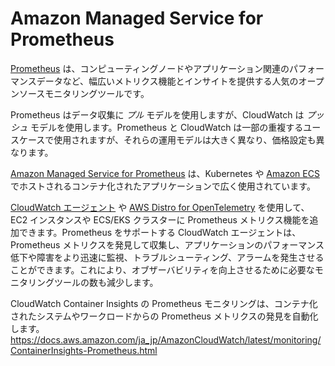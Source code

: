 # Amazon Managed Service for Prometheus

[Prometheus](https://prometheus.io/) は、コンピューティングノードやアプリケーション関連のパフォーマンスデータなど、幅広いメトリクス機能とインサイトを提供する人気のオープンソースモニタリングツールです。

Prometheus はデータ収集に *プル* モデルを使用しますが、CloudWatch は *プッシュ* モデルを使用します。Prometheus と CloudWatch は一部の重複するユースケースで使用されますが、それらの運用モデルは大きく異なり、価格設定も異なります。

[Amazon Managed Service for Prometheus](https://aws.amazon.com/jp/prometheus/) は、Kubernetes や [Amazon ECS](https://aws.amazon.com/jp/ecs/) でホストされるコンテナ化されたアプリケーションで広く使用されています。

[CloudWatch エージェント](../tools/cloudwatch_agent/) や [AWS Distro for OpenTelemetry](https://aws-otel.github.io/) を使用して、EC2 インスタンスや ECS/EKS クラスターに Prometheus メトリクス機能を追加できます。Prometheus をサポートする CloudWatch エージェントは、Prometheus メトリクスを発見して収集し、アプリケーションのパフォーマンス低下や障害をより迅速に監視、トラブルシューティング、アラームを発生させることができます。これにより、オブザーバビリティを向上させるために必要なモニタリングツールの数も減少します。

CloudWatch Container Insights の Prometheus モニタリングは、コンテナ化されたシステムやワークロードからの Prometheus メトリクスの発見を自動化します。https://docs.aws.amazon.com/ja_jp/AmazonCloudWatch/latest/monitoring/ContainerInsights-Prometheus.html
